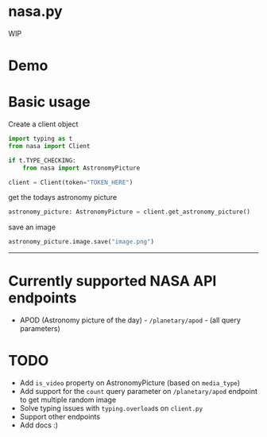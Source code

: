 # nasa.py
WIP

# Demo

# Basic usage
Create a client object
```py
import typing as t
from nasa import Client

if t.TYPE_CHECKING:
    from nasa import AstronomyPicture

client = Client(token="TOKEN_HERE")
```
get the todays astronomy picture
```py
astronomy_picture: AstronomyPicture = client.get_astronomy_picture()
```
save an image
```py
astronomy_picture.image.save("image.png")
```
---
# Currently supported NASA API endpoints
- APOD (Astronomy picture of the day) - `/planetary/apod` - (all query parameters)

# TODO
- Add `is_video` property on AstronomyPicture (based on `media_type`)
- Add support for the `count` query parameter on `/planetary/apod` endpoint to get multiple random image
- Solve typing issues with `typing.overload`s on `client.py`
- Support other endpoints
- Add docs :) 